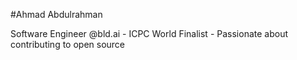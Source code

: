 #Ahmad Abdulrahman

Software Engineer @bld.ai - ICPC World Finalist - Passionate about contributing to open source